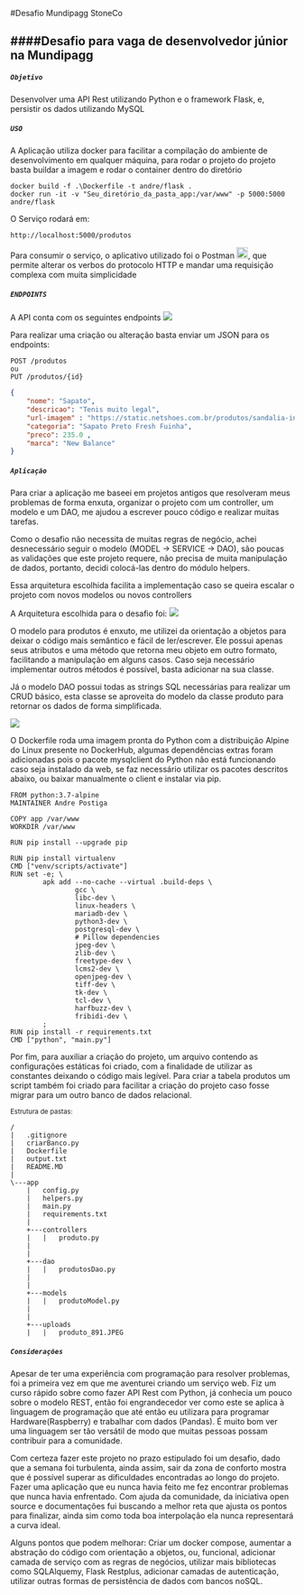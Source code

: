 #Desafio Mundipagg StoneCo

####Desafio para vaga de desenvolvedor júnior na Mundipagg
------------------------------

##### `Objetivo`
Desenvolver uma API Rest utilizando Python e o framework Flask, e, persistir os dados utilizando MySQL

##### `USO`
A Aplicação utiliza docker para facilitar a compilação do ambiente de desenvolvimento em qualquer máquina, para rodar o projeto do projeto basta buildar a imagem e rodar o container dentro do diretório

```docker
docker build -f .\Dockerfile -t andre/flask .
docker run -it -v "Seu_diretório_da_pasta_app:/var/www" -p 5000:5000 andre/flask
`````

O Serviço rodará em:
````
http://localhost:5000/produtos
````

Para consumir o serviço, o aplicativo utilizado foi o Postman <img src="https://www.getpostman.com/img/v2/logo-glyph.png?c01252cc6858ff9679973eb0c62ef27e" width="20">, que permite alterar os verbos do protocolo HTTP e mandar uma requisição complexa com muita simplicidade

##### ```ENDPOINTS```
A API conta com os seguintes endpoints
<img src="https://i.imgur.com/KG3H1QU.png">

Para realizar uma criação ou alteração basta enviar um JSON para os endpoints:
```
POST /produtos 
ou 
PUT /produtos/{id}
```
```JSON
{
    "nome": "Sapato",
    "descricao": "Tenis muito legal",
    "url-imagem" : "https://static.netshoes.com.br/produtos/sandalia-infantil-nike-sunray-protect-2/37/HZM-0783-937/HZM-0783-937_detalhe1.jpg?resize=280:280",
    "categoria": "Sapato Preto Fresh Fuinha",
    "preco": 235.0 ,
    "marca": "New Balance"
}
```

##### ``Aplicação``
Para criar a aplicação me baseei em projetos antigos que resolveram meus problemas de forma enxuta, organizar o projeto com um controller, um modelo e um DAO, me ajudou a escrever pouco código e realizar muitas tarefas.

Como o desafio não necessita de muitas regras de negócio, achei desnecessário seguir o modelo (MODEL -> SERVICE -> DAO), são poucas as validações que este projeto requere, não precisa de muita manipulação de dados, portanto, decidi colocá-las dentro do módulo helpers.

Essa arquitetura escolhida facilita a implementação caso se queira escalar o projeto com novos modelos ou novos controllers 

A Arquitetura escolhida para o desafio foi:
<img src="https://i.imgur.com/P4FUkPq.jpg">

O modelo para produtos é enxuto, me utilizei da orientação a objetos para deixar o código mais semântico e fácil de ler/escrever. Ele possui apenas seus atributos e uma método que retorna meu objeto em outro formato, facilitando a manipulação em alguns casos. Caso seja necessário implementar outros métodos é possível, basta adicionar na sua classe. 

Já o modelo DAO possui todas as strings SQL necessárias para realizar um CRUD básico, esta classe se aproveita do modelo da classe produto para retornar os dados de forma simplificada.

<img src="https://i.imgur.com/1gnQkqu.jpg">

O Dockerfile roda uma imagem pronta do Python com a distribuição Alpine do Linux presente no DockerHub, algumas dependências extras foram adicionadas pois o pacote mysqlclient do Python não está funcionando caso seja instalado da web, se faz necessário utilizar os pacotes descritos abaixo, ou baixar manualmente o client e instalar via pip.

```docker
FROM python:3.7-alpine 
MAINTAINER Andre Postiga

COPY app /var/www
WORKDIR /var/www

RUN pip install --upgrade pip

RUN pip install virtualenv
CMD ["venv/scripts/activate"]
RUN set -e; \
        apk add --no-cache --virtual .build-deps \
                gcc \
                libc-dev \
                linux-headers \
                mariadb-dev \
                python3-dev \
                postgresql-dev \
                # Pillow dependencies
                jpeg-dev \
                zlib-dev \
                freetype-dev \
                lcms2-dev \
                openjpeg-dev \
                tiff-dev \
                tk-dev \
                tcl-dev \
                harfbuzz-dev \
                fribidi-dev \
        ;
RUN pip install -r requirements.txt
CMD ["python", "main.py"]
```

Por fim, para auxiliar a criação do projeto, um arquivo contendo as configurações estáticas foi criado, com a finalidade de utilizar as constantes deixando o código mais legível. Para criar a tabela produtos um script também foi criado para facilitar a criação do projeto caso fosse migrar para um outro banco de dados relacional.

<small>Estrutura de pastas:</small>
````````
/
|   .gitignore
|   criarBanco.py
|   Dockerfile
|   output.txt
|   README.MD
|   
\---app
    |   config.py
    |   helpers.py
    |   main.py
    |   requirements.txt
    |   
    +---controllers
    |   |   produto.py
    |            
    |           
    +---dao
    |   |   produtosDao.py
    |             
    |           
    +---models
    |   |   produtoModel.py
    |       
    |           
    +---uploads
    |   |   produto_891.JPEG       

````````            
##### ``Considerações``
Apesar de ter uma experiência com programação para resolver problemas, foi a primeira vez em que me aventurei criando um serviço web. Fiz um curso rápido sobre como fazer API Rest com Python, já conhecia um pouco sobre o modelo REST, então foi engrandecedor ver como este se aplica à linguagem de programação que até então eu utilizara para programar Hardware(Raspberry) e trabalhar com dados (Pandas). É muito bom ver uma linguagem ser tão versátil de modo que muitas pessoas possam contribuir para a comunidade.

Com certeza fazer este projeto no prazo estipulado foi um desafio, dado que a semana foi turbulenta, ainda assim, sair da zona de conforto mostra que é possível superar as dificuldades encontradas ao longo do projeto. Fazer uma aplicação que eu nunca havia feito me fez encontrar problemas que nunca havia enfrentado. Com ajuda da comunidade, da iniciativa open source e documentações fui buscando a melhor reta que ajusta os pontos para finalizar, ainda sim como toda boa interpolação ela nunca representará a curva ideal. 

Alguns pontos que podem melhorar: Criar um docker compose, aumentar a abstração do código com orientação a objetos, ou, funcional, adicionar camada de serviço com as regras de negócios, utilizar mais bibliotecas como SQLAlquemy, Flask Restplus, adicionar camadas de autenticação, utilizar outras formas de persistência de dados com bancos noSQL.



